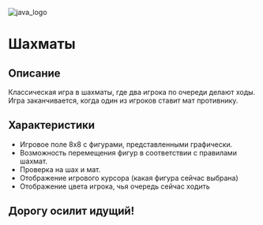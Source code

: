 ![java_logo](java_logo.png)

# Шахматы 
## Описание
Классическая игра в шахматы, где два игрока по очереди делают ходы. Игра заканчивается, когда один из игроков ставит мат противнику.

## Характеристики
* Игровое поле 8x8 с фигурами, представленными графически.
* Возможность перемещения фигур в соответствии с правилами шахмат.
* Проверка на шах и мат.
* Отображение игрового курсора (какая фигура сейчас выбрана)
* Отображение цвета игрока, чья очередь сейчас ходить
 
## Дорогу осилит идущий!
